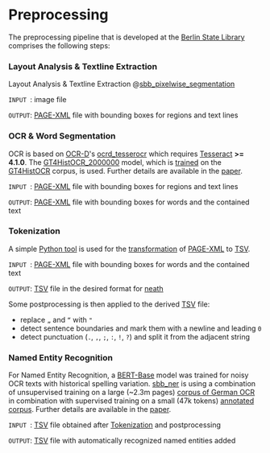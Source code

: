 # Preprocessing

The preprocessing pipeline that is developed at the 
[Berlin State Library](http://staatsbibliothek-berlin.de/) 
comprises the following steps:

### Layout Analysis & Textline Extraction

Layout Analysis & Textline Extraction @[sbb_pixelwise_segmentation](https://github.com/qurator-spk/pixelwise_segmentation_SBB)

``INPUT ``: image file

``OUTPUT``: [PAGE-XML](https://github.com/PRImA-Research-Lab/PAGE-XML) file with bounding boxes for regions and text lines  

### OCR & Word Segmentation

OCR is based on [OCR-D](https://github.com/OCR-D)'s [ocrd_tesserocr](https://github.com/OCR-D/ocrd_tesserocr) which requires [Tesseract](https://github.com/tesseract-ocr/tesseract) **>= 4.1.0**. The [GT4HistOCR_2000000](https://ub-backup.bib.uni-mannheim.de/~stweil/ocrd-train/data/GT4HistOCR_2000000.traineddata) model, which is [trained](https://github.com/tesseract-ocr/tesstrain/wiki/GT4HistOCR) on the [GT4HistOCR](https://zenodo.org/record/1344132) corpus, is used. Further details are available in the [paper](https://arxiv.org/abs/1809.05501).

``INPUT ``: [PAGE-XML](https://github.com/PRImA-Research-Lab/PAGE-XML) file with bounding boxes for regions and text lines 

``OUTPUT``: [PAGE-XML](https://github.com/PRImA-Research-Lab/PAGE-XML) file with bounding boxes for words and the contained text

### Tokenization

A simple [Python tool](https://github.com/qurator-spk/neath/tree/master/tools) is used for the [transformation](https://github.com/qurator-spk/neath/tree/master/tools) of [PAGE-XML](https://github.com/PRImA-Research-Lab/PAGE-XML) to [TSV](https://github.com/qurator-spk/neath/blob/master/docs/User_Guide.md#data-format).

``INPUT ``: [PAGE-XML](https://github.com/PRImA-Research-Lab/PAGE-XML) file with bounding boxes for words and the contained text 

``OUTPUT``: [TSV](https://github.com/qurator-spk/neath/blob/master/docs/User_Guide.md#data-format) file in the desired format for [neath](https://github.com/qurator-spk/neath)

Some postprocessing is then applied to the derived [TSV](https://github.com/qurator-spk/neath/blob/master/docs/User_Guide.md#data-format) file:
  * replace ``„`` and ``“`` with ``"``
  * detect sentence boundaries and mark them with a newline and leading ``0``
  * detect punctuation (``.``, ``,``, ``;``, ``:``, ``!``, ``?``) and split it from the adjacent string

### Named Entity Recognition

For Named Entity Recognition, a [BERT-Base](https://github.com/google-research/bert) model was trained for noisy OCR texts with historical spelling variation. [sbb_ner](https://github.com/qurator-spk/sbb_ner) is using a combination of unsupervised training on a large (~2.3m pages) [corpus of German OCR](https://zenodo.org/record/3257041) in combination with supervised training on a small (47k tokens) [annotated corpus](https://github.com/EuropeanaNewspapers/ner-corpora/tree/master/enp_DE.sbb.bio). Further details are available in the [paper](https://corpora.linguistik.uni-erlangen.de/data/konvens/proceedings/papers/KONVENS2019_paper_4.pdf).

``INPUT ``: [TSV](https://github.com/qurator-spk/neath/blob/master/docs/User_Guide.md#data-format) file obtained after [Tokenization](https://github.com/qurator-spk/neath/blob/master/docs/Preprocessing.md#tokenization) and postprocessing

``OUTPUT``: [TSV](https://github.com/qurator-spk/neath/blob/master/docs/User_Guide.md#data-format) file with automatically recognized named entities added
